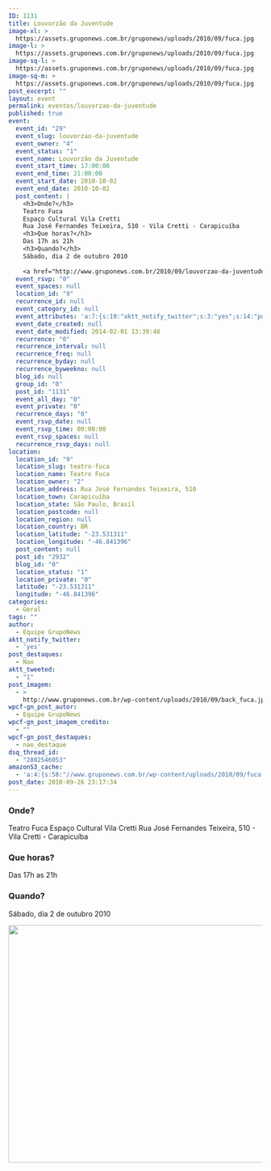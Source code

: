 ```yaml
---
ID: 1131
title: Louvorzão da Juventude
image-xl: >
  https://assets.gruponews.com.br/gruponews/uploads/2010/09/fuca.jpg
image-l: >
  https://assets.gruponews.com.br/gruponews/uploads/2010/09/fuca.jpg
image-sq-l: >
  https://assets.gruponews.com.br/gruponews/uploads/2010/09/fuca.jpg
image-sq-m: >
  https://assets.gruponews.com.br/gruponews/uploads/2010/09/fuca.jpg
post_excerpt: ""
layout: event
permalink: eventos/louvorzao-da-juventude
published: true
event:
  event_id: "29"
  event_slug: louvorzao-da-juventude
  event_owner: "4"
  event_status: "1"
  event_name: Louvorzão da Juventude
  event_start_time: 17:00:00
  event_end_time: 21:00:00
  event_start_date: 2010-10-02
  event_end_date: 2010-10-02
  post_content: |
    <h3>Onde?</h3>
    Teatro Fuca
    Espaço Cultural Vila Cretti
    Rua José Fernandes Teixeira, 510 - Vila Cretti - Carapicuíba
    <h3>Que horas?</h3>
    Das 17h as 21h
    <h3>Quando?</h3>
    Sábado, dia 2 de outubro 2010
    
    <a href="http://www.gruponews.com.br/2010/09/louvorzao-da-juventude.html/fuca" rel="attachment wp-att-1133"><img class="alignnone size-full wp-image-1133" title="fuca" alt="" src="http://www.gruponews.com.br/wp-content/uploads/2010/09/fuca.jpg" width="625" height="470" /></a>
  event_rsvp: "0"
  event_spaces: null
  location_id: "9"
  recurrence_id: null
  event_category_id: null
  event_attributes: 'a:7:{s:19:"aktt_notify_twitter";s:3:"yes";s:14:"post_destaques";s:3:"Nao";s:12:"aktt_tweeted";s:1:"1";s:11:"post_imagem";s:73:"http://www.gruponews.com.br/wp-content/uploads/2010/09/back_fuca.jpg";s:18:"wpcf-gn_post_autor";s:16:"Equipe GrupoNews";s:27:"wpcf-gn_post_imagem_credito";s:0:"";s:22:"wpcf-gn_post_destaques";s:12:"nao_destaque";}'
  event_date_created: null
  event_date_modified: 2014-02-01 13:39:48
  recurrence: "0"
  recurrence_interval: null
  recurrence_freq: null
  recurrence_byday: null
  recurrence_byweekno: null
  blog_id: null
  group_id: "0"
  post_id: "1131"
  event_all_day: "0"
  event_private: "0"
  recurrence_days: "0"
  event_rsvp_date: null
  event_rsvp_time: 00:00:00
  event_rsvp_spaces: null
  recurrence_rsvp_days: null
location:
  location_id: "9"
  location_slug: teatro-fuca
  location_name: Teatro Fuca
  location_owner: "2"
  location_address: Rua José Fernandes Teixeira, 510
  location_town: Carapicuíba
  location_state: São Paulo, Brasil
  location_postcode: null
  location_region: null
  location_country: BR
  location_latitude: "-23.531311"
  location_longitude: "-46.841396"
  post_content: null
  post_id: "2932"
  blog_id: "0"
  location_status: "1"
  location_private: "0"
  latitude: "-23.531311"
  longitude: "-46.841396"
categories:
  - Geral
tags: ""
author:
  - Equipe GrupoNews
aktt_notify_twitter:
  - 'yes'
post_destaques:
  - Nao
aktt_tweeted:
  - "1"
post_imagem:
  - >
    http://www.gruponews.com.br/wp-content/uploads/2010/09/back_fuca.jpg
wpcf-gn_post_autor:
  - Equipe GrupoNews
wpcf-gn_post_imagem_credito:
  - ""
wpcf-gn_post_destaques:
  - nao_destaque
dsq_thread_id:
  - "2802546053"
amazonS3_cache:
  - 'a:4:{s:58:"//www.gruponews.com.br/wp-content/uploads/2010/09/fuca.jpg";i:1133;s:66:"//www.gruponews.com.br/wp-content/uploads/2010/09/fuca-300x225.jpg";i:1133;s:60:"//assets.gruponews.com.br/gruponews/uploads/2010/09/fuca.jpg";i:1133;s:77:"//s3.amazonaws.com/assets.gruponews.com.br/gruponews/uploads/2010/09/fuca.jpg";i:1133;}'
post_date: 2010-09-26 23:17:34
---
```

<h3>Onde?</h3>
Teatro Fuca
Espaço Cultural Vila Cretti
Rua José Fernandes Teixeira, 510 - Vila Cretti - Carapicuíba
<h3>Que horas?</h3>
Das 17h as 21h
<h3>Quando?</h3>
Sábado, dia 2 de outubro 2010

<a href="http://www.gruponews.com.br/2010/09/louvorzao-da-juventude.html/fuca" rel="attachment wp-att-1133"><img class="alignnone size-full wp-image-1133" title="fuca" alt="" src="http://www.gruponews.com.br/wp-content/uploads/2010/09/fuca.jpg" width="625" height="470" /></a>